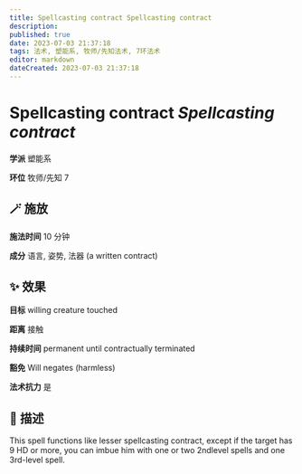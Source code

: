```yaml
---
title: Spellcasting contract Spellcasting contract
description: 
published: true
date: 2023-07-03 21:37:18
tags: 法术, 塑能系, 牧师/先知法术, 7环法术
editor: markdown
dateCreated: 2023-07-03 21:37:18
---
```


# **Spellcasting contract** *Spellcasting contract*

**学派** 塑能系 

**环位** 牧师/先知 7

## 🪄 施放

**施法时间** 10 分钟

**成分** 语言, 姿势, 法器 (a written contract)

## ✨ 效果 

**目标** willing creature touched 

**距离** 接触  

**持续时间** permanent until contractually terminated 

**豁免** Will negates (harmless)

**法术抗力** 是

## 📖 描述

This spell functions like lesser spellcasting contract, except if the target has 9 HD or more, you can imbue him with one or two 2ndlevel spells and one 3rd-level spell.
    